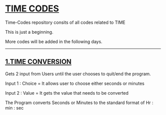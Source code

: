 # [TIME CODES](https://github.com/srilakshmiimhskalirs/Time-Codes)

Time-Codes repository consits of all codes related to TIME

This is just a beginning.

More codes will be added in the following days.

---
## [1.TIME CONVERSION](https://github.com/srilakshmiimhskalirs/Time-Codes/blob/master/Time%20Conversion%20.py)

Gets 2 input from Users until the user chooses to quit/end the program.

Input 1 : Choice = It allows user to choose either seconds or minutes

Input 2 : Value = It gets the value that needs to be converted

The Program converts Seconds or Minutes to the standard format of 
Hr : min : sec
